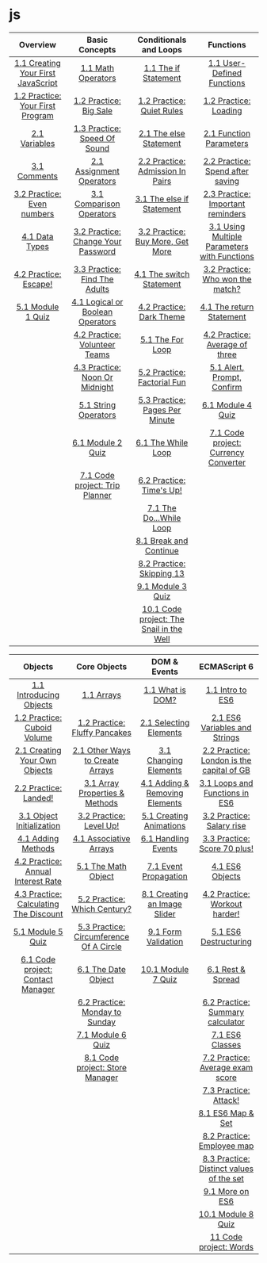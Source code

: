 # js


| Overview                          |   Basic Concepts | Conditionals and Loops | Functions                     |
| :--------------------------------:|:----------------:|:----------------------:|:-----------------------------:|
| [1.1 Creating Your First JavaScript]()|[1.1 Math Operators]()|[1.1 The if Statement]()    |  [1.1 User-Defined Functions]()   |
| [1.2 Practice: Your First Program]()  |[1.2 Practice: Big Sale]()|[1.2 Practice: Quiet Rules]()| [1.2 Practice: Loading]()  |
| [2.1 Variables]()                     |[1.3 Practice: Speed Of Sound]()|[2.1 The else Statement]()| [2.1 Function Parameters]()  |
| [3.1 Comments]()                      |[2.1 Assignment Operators]()|[2.2 Practice: Admission In Pairs]()|[2.2 Practice: Spend after saving]()|
| [3.2 Practice: Even numbers]()        |[3.1 Comparison Operators]()|[3.1 The else if Statement]()| [2.3 Practice: Important reminders]()  |
| [4.1 Data Types]()                    |[3.2 Practice: Change Your Password]()|[3.2 Practice: Buy More, Get More]()| [3.1 Using Multiple Parameters with Functions]() |
| [4.2 Practice: Escape!]()             |[3.3 Practice: Find The Adults]()|[4.1 The switch Statement]()|  [3.2 Practice: Who won the match?]() |
| [5.1 Module 1 Quiz]()                 |[4.1 Logical or Boolean Operators]()|[4.2 Practice: Dark Theme]()|  [4.1 The return Statement]() |
|                                   |[4.2 Practice: Volunteer Teams]()|[5.1 The For Loop]()| [4.2 Practice: Average of three]()  |
|                                   |[4.3 Practice: Noon Or Midnight]()|[5.2 Practice: Factorial Fun]()| [5.1 Alert, Prompt, Confirm]()  |
|                                   |[5.1 String Operators]()|[5.3 Practice: Pages Per Minute]()| [6.1 Module 4 Quiz]()  |
|                                   |[6.1 Module 2 Quiz]()|[6.1 The While Loop]()|  [7.1 Code project: Currency Converter]() |
|                                   |[7.1 Code project: Trip Planner]()|[6.2 Practice: Time's Up!]()|   |
|                                   |           |  [7.1 The Do...While Loop]()     |   |
|                                   |           |  [8.1 Break and Continue]()      |   |
|                                   |           |  [8.2 Practice: Skipping 13]()   |   |
|                                   |           |  [9.1 Module 3 Quiz]()           |   |
|                                   |           |  [10.1 Code project: The Snail in the Well]() |   |




| Objects                      |   Core Objects | DOM & Events         |       ECMAScript 6    |
| :---------------------------:|:----------------:|:----------------------:|:-----------------------------:|
| [1.1 Introducing Objects]()      | [1.1 Arrays]()                     |  [1.1 What is DOM?]() | [1.1 Intro to ES6]() |
| [1.2 Practice: Cuboid Volume]()  | [1.2 Practice: Fluffy Pancakes]()  | [2.1 Selecting Elements]()| [2.1 ES6 Variables and Strings]() |
|[2.1 Creating Your Own Objects]()|[2.1 Other Ways to Create Arrays]()|[3.1 Changing Elements]()|[2.2 Practice: London is the capital of GB]()|
| [2.2 Practice: Landed!]()      | [3.1 Array Properties & Methods]() | [4.1 Adding & Removing Elements]()| [3.1 Loops and Functions in ES6]() |
| [3.1 Object Initialization]()    | [3.2 Practice: Level Up!]()   | [5.1 Creating Animations]()|  [3.2 Practice: Salary rise]() |
| [4.1 Adding Methods]()           | [4.1 Associative Arrays]()   | [6.1 Handling Events]() |  [3.3 Practice: Score 70 plus!]() |
| [4.2 Practice: Annual Interest Rate]() | [5.1 The Math Object]() | [7.1 Event Propagation]() |  [4.1 ES6 Objects]() |
|[4.3 Practice: Calculating The Discount]()|[5.2 Practice: Which Century?]()|[8.1 Creating an Image Slider]()|[4.2 Practice: Workout harder!]() |
| [5.1 Module 5 Quiz]()            | [5.3 Practice: Circumference Of A Circle]()  | [9.1 Form Validation]() |   [5.1 ES6 Destructuring]() |
| [6.1 Code project: Contact Manager]() | [6.1 The Date Object]() | [10.1 Module 7 Quiz]() |  [6.1 Rest & Spread]() |
|                              | [6.2 Practice: Monday to Sunday]() |              |  [6.2 Practice: Summary calculator]() |
|                              | [7.1 Module 6 Quiz]() |                           |  [7.1 ES6 Classes]()  |
|                              | [8.1 Code project: Store Manager]()  |        |  [7.2 Practice: Average exam score]() |
|                              |   |   |  [7.3 Practice: Attack!]() |
|                              |   |   | [8.1 ES6 Map & Set]()  |
|                              |   |   |  [8.2 Practice: Employee map]() |
|                              |   |   | [8.3 Practice: Distinct values of the set]()  |
|                              |   |   |  [9.1 More on ES6]() |
|                              |   |   |  [10.1 Module 8 Quiz]() |
|                              |   |   |  [11 Code project: Words]() |


